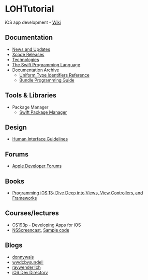 # LOHTutorial

iOS app development - [Wiki](https://github.com/LockedOutofHeaven/LOHTutorial/wiki)

## Documentation

* [News and Updates](https://developer.apple.com/news/)
* [Xcode Releases](https://xcodereleases.com/)
* [Technologies](https://developer.apple.com/documentation/technologies)
* [The Swift Programming Language](https://docs.swift.org/swift-book/)
* [Documentation Archive](https://developer.apple.com/library/archive/navigation/)
  - [Uniform Type Identifiers Reference](https://developer.apple.com/library/archive/documentation/Miscellaneous/Reference/UTIRef/Introduction/Introduction.html#//apple_ref/doc/uid/TP40009257)
  - [Bundle Programming Guide](https://developer.apple.com/library/archive/documentation/CoreFoundation/Conceptual/CFBundles/Introduction/Introduction.html#//apple_ref/doc/uid/10000123i-CH1-SW1)

## Tools & Libraries

* Package Manager
  - [Swift Package Manager](https://swift.org/package-manager/)

## Design

* [Human Interface Guidelines](https://developer.apple.com/design/human-interface-guidelines/)

## Forums

* [Apple Developer Forums](https://developer.apple.com/forums/)

## Books

* [Programming iOS 13: Dive Deep into Views, View Controllers, and Frameworks](https://www.amazon.com/Programming-iOS-13-Controllers-Frameworks/dp/1492074616)

## Courses/lectures

* [CS193p - Developing Apps for iOS](https://cs193p.sites.stanford.edu/)
* [NSScreencast](https://nsscreencast.com/episodes), [Sample code](https://github.com/nsscreencast)

## Blogs

* [donnywals](https://www.donnywals.com/the-blog/)
* [wwdcbysundell](https://wwdcbysundell.com/)
* [raywenderlich](https://www.raywenderlich.com/ios/articles)
* [iOS Dev Directory](https://iosdevdirectory.com/)
